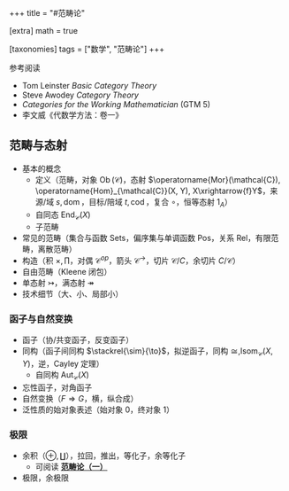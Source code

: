 +++
title = "#范畴论"

[extra]
math = true

[taxonomies]
tags = ["数学", "范畴论"]
+++

参考阅读
* Tom Leinster *Basic Category Theory*
* Steve Awodey *Category Theory*
* *Categories for the Working Mathematician* (GTM 5)
* 李文威《代数学方法：卷一》

## 范畴与态射
- 基本的概念
	- 定义（范畴，对象 $\operatorname{Ob}(\mathcal{C})$，态射 $\operatorname{Mor}(\mathcal{C}), \operatorname{Hom}_{\mathcal{C}}(X, Y), X\xrightarrow{f}Y$，来源/域 $s, \operatorname{dom}$，目标/陪域 $t, \operatorname{cod}$，复合 $\circ$，恒等态射 $1_A$）
	- 自同态 $\operatorname{End}_{\mathcal{C}}(X)$
	- 子范畴
- 常见的范畴（集合与函数 $\mathrm{Sets}$，偏序集与单调函数 $\mathrm{Pos}$，关系 $\mathrm{Rel}$，有限范畴，离散范畴）
- 构造（积 $\times, \prod$，对偶 $\mathcal{C}^{op}$，箭头 $\mathcal{C}^\to$，切片 $\mathcal{C}/C$，余切片 $C/\mathcal{C}$）
- 自由范畴（Kleene 闭包）
- 单态射 $\rightarrowtail$，满态射 $\twoheadrightarrow$
- 技术细节（大、小、局部小）

### 函子与自然变换
- 函子（协/共变函子，反变函子）
- 同构（函子间同构 $\stackrel{\sim}{\to}$，拟逆函子，同构 $\cong, \operatorname{Isom}_{\mathcal{C}}(X, Y)$，逆，Cayley 定理）
	- 自同构 $\operatorname{Aut}_{\mathcal{C}}(X)$
- 忘性函子，对角函子
- 自然变换（$F\Longrightarrow G$，横，纵合成）
- 泛性质的始对象表述（始对象 $0$，终对象 $1$）

### 极限
- 余积（$\oplus, \coprod$），拉回，推出，等化子，余等化子
	- 可阅读 [**范畴论（一）**](/posts/category-theory-p1/)
- 极限，余极限
